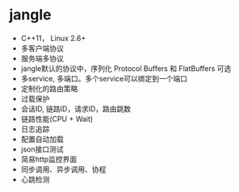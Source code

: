 # jangle

* C++11， Linux 2.6+
* 多客户端协议
* 服务端多协议
* jangle默认的协议中，序列化 Protocol Buffers 和 FlatBuffers 可选
* 多service, 多端口。多个service可以绑定到一个端口
* 定制化的路由策略
* 过载保护
* 会话ID, 链路ID，请求ID，路由跳数
* 链路性能(CPU + Wait)
* 日志追踪
* 配置自动加载
* json接口测试
* 简易http监控界面
* 同步调用、异步调用、协程
* 心跳检测

